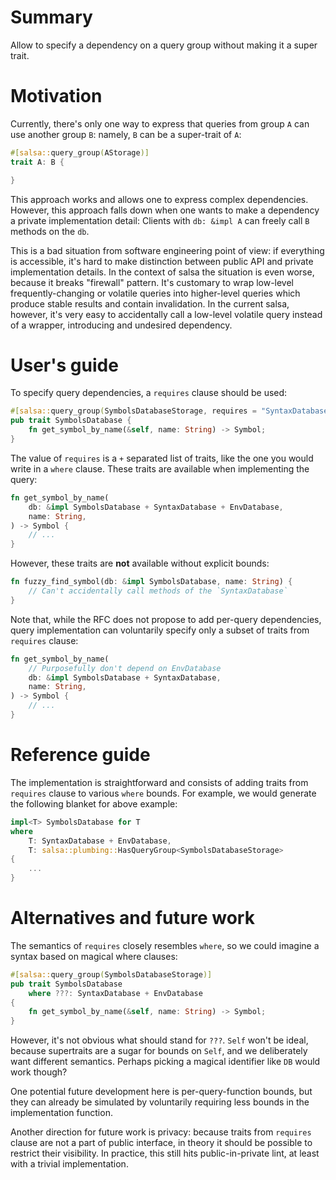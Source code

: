 # Summary

Allow to specify a dependency on a query group without making it a super trait.

# Motivation

Currently, there's only one way to express that queries from group `A` can use
another group `B`: namely, `B` can be a super-trait of `A`:

```rust
#[salsa::query_group(AStorage)]
trait A: B {

}
```

This approach works and allows one to express complex dependencies. However,
this approach falls down when one wants to make a dependency a private
implementation detail: Clients with `db: &impl A` can freely call `B` methods on
the `db`.

This is a bad situation from software engineering point of view: if everything
is accessible, it's hard to make distinction between public API and private
implementation details. In the context of salsa the situation is even worse,
because it breaks "firewall" pattern. It's customary to wrap low-level
frequently-changing or volatile queries into higher-level queries which produce
stable results and contain invalidation. In the current salsa, however, it's
very easy to accidentally call a low-level volatile query instead of a wrapper,
introducing and undesired dependency.

# User's guide

To specify query dependencies, a `requires` clause should be used:

```rust
#[salsa::query_group(SymbolsDatabaseStorage, requires = "SyntaxDatabase + EnvDatabase")]
pub trait SymbolsDatabase {
    fn get_symbol_by_name(&self, name: String) -> Symbol;
}
```

The value of `requires` is a `+` separated list of traits, like the one you would
write in a `where` clause. These traits are available when implementing the query:

```rust
fn get_symbol_by_name(
    db: &impl SymbolsDatabase + SyntaxDatabase + EnvDatabase,
    name: String,
) -> Symbol {
    // ...
}
```

However, these traits are **not** available without explicit bounds:

```rust
fn fuzzy_find_symbol(db: &impl SymbolsDatabase, name: String) {
    // Can't accidentally call methods of the `SyntaxDatabase`
}
```

Note that, while the RFC does not propose to add per-query dependencies, query
implementation can voluntarily specify only a subset of traits from `requires`
clause:

```rust
fn get_symbol_by_name(
    // Purposefully don't depend on EnvDatabase
    db: &impl SymbolsDatabase + SyntaxDatabase,
    name: String,
) -> Symbol {
    // ...
}
```

# Reference guide

The implementation is straightforward and consists of adding traits from `requires`
clause to various `where` bounds. For example, we would generate the following
blanket for above example:

```rust
impl<T> SymbolsDatabase for T
where
    T: SyntaxDatabase + EnvDatabase,
    T: salsa::plumbing::HasQueryGroup<SymbolsDatabaseStorage>
{
    ...
}
```

# Alternatives and future work

The semantics of `requires` closely resembles `where`, so we could imagine a
syntax based on magical where clauses:

```rust
#[salsa::query_group(SymbolsDatabaseStorage)]
pub trait SymbolsDatabase
    where ???: SyntaxDatabase + EnvDatabase
{
    fn get_symbol_by_name(&self, name: String) -> Symbol;
}
```

However, it's not obvious what should stand for `???`. `Self` won't be ideal,
because supertraits are a sugar for bounds on `Self`, and we deliberately want
different semantics. Perhaps picking a magical identifier like `DB` would work
though?

One potential future development here is per-query-function bounds, but they can
already be simulated by voluntarily requiring less bounds in the implementation
function.

Another direction for future work is privacy: because traits from `requires`
clause are not a part of public interface, in theory it should be possible to
restrict their visibility. In practice, this still hits public-in-private lint,
at least with a trivial implementation.

